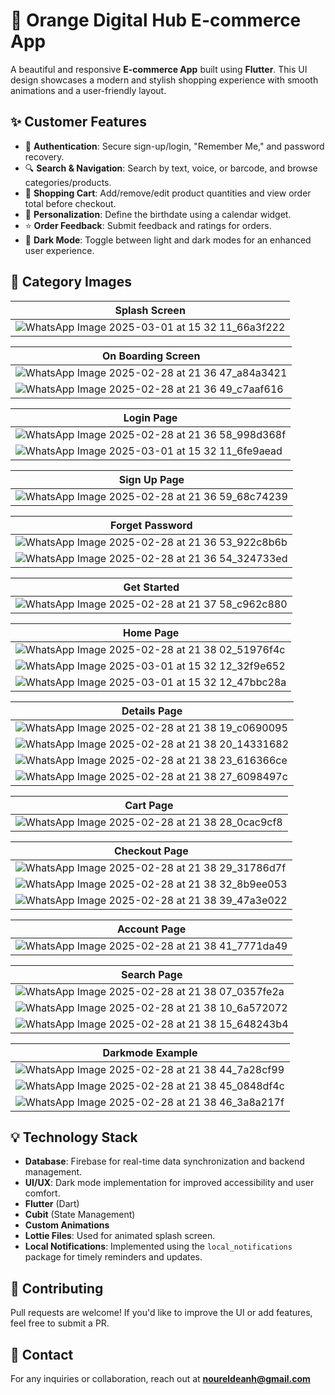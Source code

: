 # 📱 Orange Digital Hub E-commerce App

A beautiful and responsive **E-commerce App** built using **Flutter**. This UI design showcases a modern and stylish shopping experience with smooth animations and a user-friendly layout.

## ✨ Customer Features
- 🔑 **Authentication**: Secure sign-up/login, "Remember Me," and password recovery.  
- 🔍 **Search & Navigation**: Search by text, voice, or barcode, and browse categories/products.  
- 🛒 **Shopping Cart**: Add/remove/edit product quantities and view order total before checkout.  
- 🎨 **Personalization**: Define the birthdate using a calendar widget.  
- ⭐ **Order Feedback**: Submit feedback and ratings for orders.  
- 🌙 **Dark Mode**: Toggle between light and dark modes for an enhanced user experience.  

## 📸 Category Images
| Splash Screen |
|------------|
| ![WhatsApp Image 2025-03-01 at 15 32 11_66a3f222](https://github.com/user-attachments/assets/cd4ebcd2-c740-424a-8fa2-7fd2c0d7efa4) |

| On Boarding Screen |
|------------|
| ![WhatsApp Image 2025-02-28 at 21 36 47_a84a3421](https://github.com/user-attachments/assets/d91a1455-2783-4130-9f09-172e762f023c) |
| ![WhatsApp Image 2025-02-28 at 21 36 49_c7aaf616](https://github.com/user-attachments/assets/7e4db30c-dfac-4182-bc05-60bdabde5cd8) |

| Login Page |
|------------|
| ![WhatsApp Image 2025-02-28 at 21 36 58_998d368f](https://github.com/user-attachments/assets/2af3d778-f6c7-4bfa-87db-4ae70fc41889) |
| ![WhatsApp Image 2025-03-01 at 15 32 11_6fe9aead](https://github.com/user-attachments/assets/5b75279f-99c7-4c6c-92ca-22cdc82469d3) |

| Sign Up Page |
|------------|
| ![WhatsApp Image 2025-02-28 at 21 36 59_68c74239](https://github.com/user-attachments/assets/cf01c39a-87cc-4fa3-801a-faf2515d8f33) |

| Forget Password |
|------------|
|![WhatsApp Image 2025-02-28 at 21 36 53_922c8b6b](https://github.com/user-attachments/assets/dda6f637-fee6-478e-9c7d-afddefe3a090) |
|![WhatsApp Image 2025-02-28 at 21 36 54_324733ed](https://github.com/user-attachments/assets/597ee5bc-cc4d-40dd-95be-4d73ed1ae094) |

| Get Started |
|------------|
| ![WhatsApp Image 2025-02-28 at 21 37 58_c962c880](https://github.com/user-attachments/assets/6ebb32de-9683-4283-a1fe-8b0cd1a91cb2) |

| Home Page |
|------------|
| ![WhatsApp Image 2025-02-28 at 21 38 02_51976f4c](https://github.com/user-attachments/assets/7cf85c18-14d5-40f3-a2c4-057a847430da) |
| ![WhatsApp Image 2025-03-01 at 15 32 12_32f9e652](https://github.com/user-attachments/assets/dd3ae66c-db38-4ddc-b904-6ce72f05d134) |
| ![WhatsApp Image 2025-03-01 at 15 32 12_47bbc28a](https://github.com/user-attachments/assets/6b5bd598-d31b-4eff-8060-9d781d60d4d2) |

| Details Page |
|------------|
| ![WhatsApp Image 2025-02-28 at 21 38 19_c0690095](https://github.com/user-attachments/assets/6f03200c-501f-427c-80b0-8e75b363c2ee) |
| ![WhatsApp Image 2025-02-28 at 21 38 20_14331682](https://github.com/user-attachments/assets/f816660b-7f1b-435e-9c82-76503bacaa82) |
| ![WhatsApp Image 2025-02-28 at 21 38 23_616366ce](https://github.com/user-attachments/assets/4593e6ff-b378-4db0-a8d8-26e0c3909a94) |
| ![WhatsApp Image 2025-02-28 at 21 38 27_6098497c](https://github.com/user-attachments/assets/62525f7b-2871-4db7-8142-92c7ff9b2965) |

| Cart Page |
|------------|
| ![WhatsApp Image 2025-02-28 at 21 38 28_0cac9cf8](https://github.com/user-attachments/assets/7b979cb2-2253-4937-9603-02ffb9348e7d) |

| Checkout Page |
|------------|
| ![WhatsApp Image 2025-02-28 at 21 38 29_31786d7f](https://github.com/user-attachments/assets/604190d2-163e-4753-bf47-7ead5bf39e52) |
| ![WhatsApp Image 2025-02-28 at 21 38 32_8b9ee053](https://github.com/user-attachments/assets/764104d4-e790-4b1c-8aa5-e0431a524504) |
| ![WhatsApp Image 2025-02-28 at 21 38 39_47a3e022](https://github.com/user-attachments/assets/b5ce9180-3c81-4a1f-a901-ce367af1f18a) |

| Account Page |
|------------|
| ![WhatsApp Image 2025-02-28 at 21 38 41_7771da49](https://github.com/user-attachments/assets/0b6cb7f8-b72b-4b3c-97c2-2ee7180ee05e) |

| Search Page |
|------------|
| ![WhatsApp Image 2025-02-28 at 21 38 07_0357fe2a](https://github.com/user-attachments/assets/66273d7b-1732-4488-a67d-fe26d1c1adfa) |
| ![WhatsApp Image 2025-02-28 at 21 38 10_6a572072](https://github.com/user-attachments/assets/0af84999-41c5-4eaf-88c6-1b97bb953671) |
| ![WhatsApp Image 2025-02-28 at 21 38 15_648243b4](https://github.com/user-attachments/assets/2c963e99-555f-4053-933b-d5b91c2e4ed7) |

| Darkmode Example |
|------------|
| ![WhatsApp Image 2025-02-28 at 21 38 44_7a28cf99](https://github.com/user-attachments/assets/5da0d1d2-bf1f-459d-958c-c39f9ddf0ee6) |
| ![WhatsApp Image 2025-02-28 at 21 38 45_0848df4c](https://github.com/user-attachments/assets/60f4fb62-1a08-413b-81cd-15871b565d1f) |
| ![WhatsApp Image 2025-02-28 at 21 38 46_3a8a217f](https://github.com/user-attachments/assets/66606ab1-d32b-43d6-92e7-3489603a6f8d) |

## 💡 Technology Stack
- **Database**: Firebase for real-time data synchronization and backend management.  
- **UI/UX**: Dark mode implementation for improved accessibility and user comfort.  
- **Flutter** (Dart)  
- **Cubit** (State Management)  
- **Custom Animations**  
- **Lottie Files**: Used for animated splash screen.  
- **Local Notifications**: Implemented using the `local_notifications` package for timely reminders and updates.  

## 📌 Contributing
Pull requests are welcome! If you'd like to improve the UI or add features, feel free to submit a PR.

## 📩 Contact
For any inquiries or collaboration, reach out at **noureldeanh@gmail.com**
